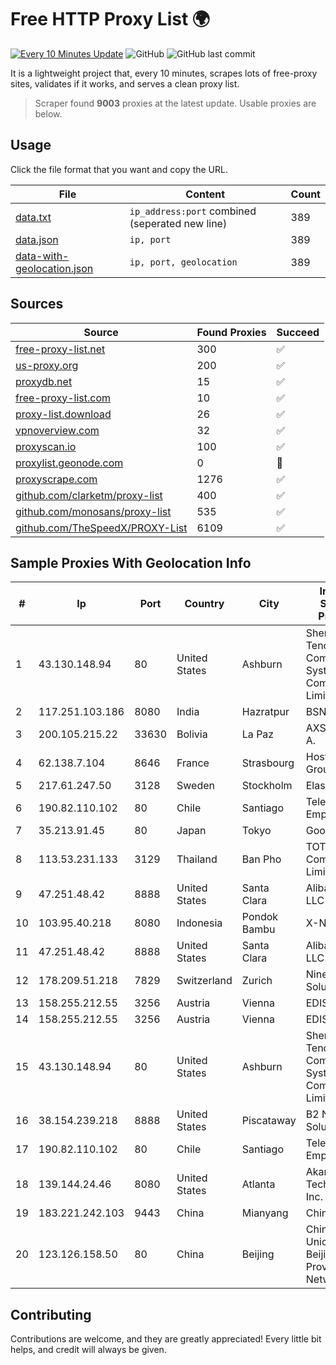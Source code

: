 
# Free HTTP Proxy List 🌍

[![Every 10 Minutes Update](https://github.com/mertguvencli/http-proxy-list/actions/workflows/main.yml/badge.svg?branch=main)](https://github.com/mertguvencli/http-proxy-list/actions/workflows/main.yml)
![GitHub](https://img.shields.io/github/license/mertguvencli/http-proxy-list)
![GitHub last commit](https://img.shields.io/github/last-commit/mertguvencli/http-proxy-list)

It is a lightweight project that, every 10 minutes, scrapes lots of free-proxy sites, validates if it works, and serves a clean proxy list.


> Scraper found **9003** proxies at the latest update. Usable proxies are below.

## Usage

Click the file format that you want and copy the URL.


|File|Content|Count|
|----|-------|-----|
|[data.txt](https://raw.githubusercontent.com/mertguvencli/http-proxy-list/main/proxy-list/data.txt)|`ip_address:port` combined (seperated new line)|389|
|[data.json](https://raw.githubusercontent.com/mertguvencli/http-proxy-list/main/proxy-list/data.json)|`ip, port`|389|
|[data-with-geolocation.json](https://raw.githubusercontent.com/mertguvencli/http-proxy-list/main/proxy-list/data-with-geolocation.json)|`ip, port, geolocation`|389|

## Sources

|Source|Found Proxies|Succeed|
|------|-------------|-------|
|[free-proxy-list.net](https://free-proxy-list.net)|300|✅|
|[us-proxy.org](https://www.us-proxy.org)|200|✅|
|[proxydb.net](http://proxydb.net)|15|✅|
|[free-proxy-list.com](https://free-proxy-list.com/?page=&port=&type%5B%5D=http&type%5B%5D=https&up_time=0&search=Search)|10|✅|
|[proxy-list.download](https://www.proxy-list.download/HTTP)|26|✅|
|[vpnoverview.com](https://vpnoverview.com/privacy/anonymous-browsing/free-proxy-servers)|32|✅|
|[proxyscan.io](https://www.proxyscan.io)|100|✅|
|[proxylist.geonode.com](https://proxylist.geonode.com/api/proxy-list?limit=300&page=1&sort_by=lastChecked&sort_type=desc&protocols=http,https)|0|🚫|
|[proxyscrape.com](https://api.proxyscrape.com/v2/?request=displayproxies&protocol=http&timeout=10000&country=all&ssl=all&anonymity=all)|1276|✅|
|[github.com/clarketm/proxy-list](https://raw.githubusercontent.com/clarketm/proxy-list/master/proxy-list-raw.txt)|400|✅|
|[github.com/monosans/proxy-list](https://raw.githubusercontent.com/monosans/proxy-list/main/proxies/http.txt)|535|✅|
|[github.com/TheSpeedX/PROXY-List](https://raw.githubusercontent.com/TheSpeedX/PROXY-List/master/http.txt)|6109|✅|


## Sample Proxies With Geolocation Info

|#|Ip|Port|Country|City|Internet Service Provider|
|-|--|----|-------|----|-------------------------|
|1|43.130.148.94|80|United States|Ashburn|Shenzhen Tencent Computer Systems Company Limited|
|2|117.251.103.186|8080|India|Hazratpur|BSNL Internet|
|3|200.105.215.22|33630|Bolivia|La Paz|AXS Bolivia S. A.|
|4|62.138.7.104|8646|France|Strasbourg|Host Europe Group|
|5|217.61.247.50|3128|Sweden|Stockholm|Elastx AB|
|6|190.82.110.102|80|Chile|Santiago|Telefonica Empresas|
|7|35.213.91.45|80|Japan|Tokyo|Google LLC|
|8|113.53.231.133|3129|Thailand|Ban Pho|TOT Public Company Limited|
|9|47.251.48.42|8888|United States|Santa Clara|Alibaba.com LLC|
|10|103.95.40.218|8080|Indonesia|Pondok Bambu|X-NODE|
|11|47.251.48.42|8888|United States|Santa Clara|Alibaba.com LLC|
|12|178.209.51.218|7829|Switzerland|Zurich|Nine Internet Solutions AG|
|13|158.255.212.55|3256|Austria|Vienna|EDIS GmbH|
|14|158.255.212.55|3256|Austria|Vienna|EDIS GmbH|
|15|43.130.148.94|80|United States|Ashburn|Shenzhen Tencent Computer Systems Company Limited|
|16|38.154.239.218|8888|United States|Piscataway|B2 Net Solutions Inc.|
|17|190.82.110.102|80|Chile|Santiago|Telefonica Empresas|
|18|139.144.24.46|8080|United States|Atlanta|Akamai Technologies, Inc.|
|19|183.221.242.103|9443|China|Mianyang|China Mobile|
|20|123.126.158.50|80|China|Beijing|China Unicom Beijing Province Network|



## Contributing

Contributions are welcome, and they are greatly appreciated! Every
little bit helps, and credit will always be given.


